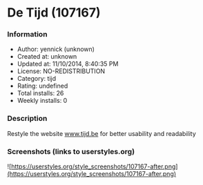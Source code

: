 # De Tijd (107167)

### Information
- Author: yennick (unknown)
- Created at: unknown
- Updated at: 11/10/2014, 8:40:35 PM
- License: NO-REDISTRIBUTION
- Category: tijd
- Rating: undefined
- Total installs: 26
- Weekly installs: 0


### Description
Restyle the website www.tijd.be for better usability and readability


### Screenshots (links to userstyles.org)
![https://userstyles.org/style_screenshots/107167-after.png](https://userstyles.org/style_screenshots/107167-after.png)


